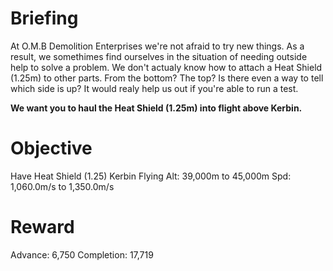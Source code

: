 # Briefing
At O.M.B Demolition Enterprises we're not afraid to try new things. As a result, we somethimes find ourselves in the situation of needing outside help to solve a problem. We don't actualy know how to attach a Heat Shield (1.25m) to other parts. From the bottom? The top? Is there even a way to tell which side is up? It would realy help us out if you're able to run a test.

**We want you to haul the Heat Shield (1.25m)  into flight above Kerbin.**

# Objective
Have Heat Shield (1.25)
Kerbin
Flying
Alt: 39,000m to 45,000m
Spd: 1,060.0m/s to 1,350.0m/s

# Reward
Advance: 6,750
Completion: 17,719
